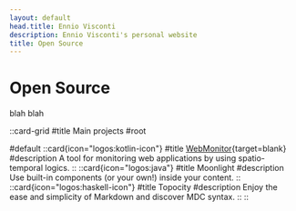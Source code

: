 ```yaml
---
layout: default
head.title: Ennio Visconti
description: Ennio Visconti's personal website
title: Open Source
---
```


# Open Source

blah blah

::card-grid
#title
Main projects
#root
<!-- :ellipsis -->
#default
  ::card{icon="logos:kotlin-icon"}
  #title
  [WebMonitor](https://github.com/enniovisco/WebMonitor){target=blank}
  #description
  A tool for monitoring web applications by using spatio-temporal logics.
  ::
  ::card{icon="logos:java"}
  #title
  Moonlight
  #description
  Use built-in components (or your own!) inside your content.
  ::
  ::card{icon="logos:haskell-icon"}
  #title
  Topocity
  #description
  Enjoy the ease and simplicity of Markdown and discover MDC syntax.
  ::
::
